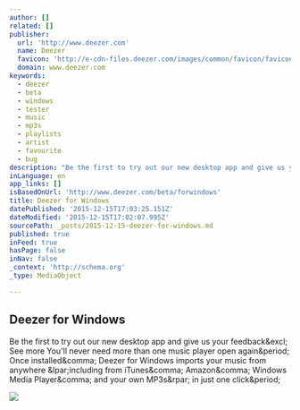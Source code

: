 ```yaml
---
author: []
related: []
publisher:
  url: 'http://www.deezer.com'
  name: Deezer
  favicon: 'http://e-cdn-files.deezer.com/images/common/favicon/favicon-v00347059.ico'
  domain: www.deezer.com
keywords:
  - deezer
  - beta
  - windows
  - tester
  - music
  - mp3s
  - playlists
  - artist
  - favourite
  - bug
description: "Be the first to try out our new desktop app and give us your feedback! See more You'll never need more than one music player open again. Once installed, Deezer for Windows imports your music from anywhere (including from iTunes, Amazon, Windows Media Player, and your own MP3s) in just one click."
inLanguage: en
app_links: []
isBasedOnUrl: 'http://www.deezer.com/beta/forwindows'
title: Deezer for Windows
datePublished: '2015-12-15T17:03:25.151Z'
dateModified: '2015-12-15T17:02:07.995Z'
sourcePath: _posts/2015-12-15-deezer-for-windows.md
published: true
inFeed: true
hasPage: false
inNav: false
_context: 'http://schema.org'
_type: MediaObject

---
```

<article style=""><h1>Deezer for Windows</h1><p>Be the first to try out our new desktop app and give us your feedback&amp;excl; See more You'll never need more than one music player open again&amp;period; Once installed&amp;comma; Deezer for Windows imports your music from anywhere &amp;lpar;including from iTunes&amp;comma; Amazon&amp;comma; Windows Media Player&amp;comma; and your own MP3s&amp;rpar; in just one click&amp;period;</p><img src="http://e-cdn-files.deezer.com/images/pages/deezerfor/feed_windows-v00347059.jpg" /></article>